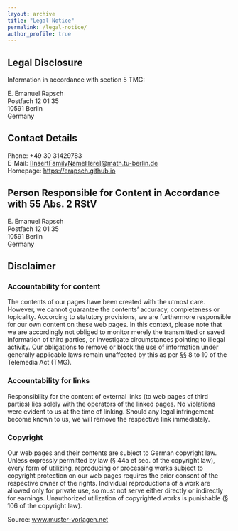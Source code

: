 ```yaml
---
layout: archive
title: "Legal Notice"
permalink: /legal-notice/
author_profile: true
---
```


## Legal Disclosure

Information in accordance with section 5 TMG:

E. Emanuel Rapsch  
Postfach 12 01 35  
10591 Berlin  
Germany  

## Contact Details

Phone: +49 30 31429783  
E-Mail: <a href="mailto:rapsch@math.tu-berlin.de">[InsertFamilyNameHere]@math.tu-berlin.de</a>  
Homepage: https://erapsch.github.io

## Person Responsible for Content in Accordance with 55 Abs. 2 RStV

E. Emanuel Rapsch  
Postfach 12 01 35  
10591 Berlin  
Germany

## Disclaimer

### Accountability for content

The contents of our pages have been created with the utmost care. However, we cannot guarantee the contents’ accuracy, completeness or topicality. According to statutory provisions, we are furthermore responsible for our own content on these web pages. In this context, please note that we are accordingly not obliged to monitor merely the transmitted or saved information of third parties, or investigate circumstances pointing to illegal activity. Our obligations to remove or block the use of information under generally applicable laws remain unaffected by this as per §§ 8 to 10 of the Telemedia Act (TMG).

### Accountability for links

Responsibility for the content of external links (to web pages of third parties) lies solely with the operators of the linked pages. No violations were evident to us at the time of linking. Should any legal infringement become known to us, we will remove the respective link immediately.

### Copyright

Our web pages and their contents are subject to German copyright law. Unless expressly permitted by law (§ 44a et seq. of the copyright law), every form of utilizing, reproducing or processing works subject to copyright protection on our web pages requires the prior consent of the respective owner of the rights. Individual reproductions of a work are allowed only for private use, so must not serve either directly or indirectly for earnings. Unauthorized utilization of copyrighted works is punishable (§ 106 of the copyright law).  

Source: www.muster-vorlagen.net
